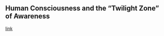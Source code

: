 ## Human Consciousness and the “Twilight Zone” of Awareness

[link](https://www.psychologytoday.com/intl/blog/the-athletes-way/202101/human-consciousness-and-the-twilight-zone-awareness)
